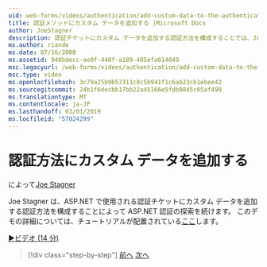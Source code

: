 ```yaml
---
uid: web-forms/videos/authentication/add-custom-data-to-the-authentication-method
title: 認証メソッドにカスタム データを追加する |Microsoft Docs
author: JoeStagner
description: 認証チケットにカスタム データを追加する認証方法を構成することでは、Joe Stagner は ASP.NET の認証の探索を続行します.
ms.author: riande
ms.date: 07/16/2008
ms.assetid: 940bdecc-ae0f-448f-a189-405efa614049
msc.legacyurl: /web-forms/videos/authentication/add-custom-data-to-the-authentication-method
msc.type: video
ms.openlocfilehash: 3c79a25b9b57311c8c5b941f1c6ab23cb1ebee42
ms.sourcegitcommit: 24b1f6decbb17bb22a45166e5fdb0845c65af498
ms.translationtype: MT
ms.contentlocale: ja-JP
ms.lasthandoff: 03/01/2019
ms.locfileid: "57024299"
---
```

<a name="add-custom-data-to-the-authentication-method"></a>認証方法にカスタム データを追加する
====================
によって[Joe Stagner](https://github.com/JoeStagner)

Joe Stagner は、ASP.NET で使用される認証チケットにカスタム データを追加する認証方法を構成することによって ASP.NET 認証の探索を続けます。 このデモの詳細については、チュートリアルが配置されている[ここ](../../overview/older-versions-security/introduction/forms-authentication-configuration-and-advanced-topics-vb.md)します。

[&#9654;ビデオ (14 分)](https://channel9.msdn.com/Blogs/ASP-NET-Site-Videos/add-custom-data-to-the-authentication-method)

> [!div class="step-by-step"]
> [前へ](forms-login-custom-key-configuration.md)
> [次へ](use-custom-principal-objects.md)
